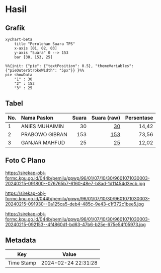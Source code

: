 # Hasil

## Grafik

```mermaid
xychart-beta
    title "Perolehan Suara TPS"
    x-axis [01, 02, 03]
    y-axis "Suara" 0 --> 153
    bar [30, 153, 25]
```

```mermaid
%%{init: {"pie": {"textPosition": 0.5}, "themeVariables": {"pieOuterStrokeWidth": "5px"}} }%%
pie showData
    "1" : 30
    "2" : 153
    "3" : 25
```

## Tabel

| No. | Nama Paslon    | Suara | Suara (raw) | Persentase |
|:--- |:-------------- | -----:| -----------:| ----------:|
| 1   | ANIES MUHAIMIN | 30    | [30][p-1]   | 14,42      |
| 2   | PRABOWO GIBRAN | 153   | [153][p-2]  | 73,56      |
| 3   | GANJAR MAHFUD  | 25    | [25][p-3]   | 12,02      |


[p-1]: https://github.com/gigit-pemilu/pemilu-2024-96-papua-barat-daya/blob/main/pilpres/hitung-suara/sub/96-papua-barat-daya/sub/01-sorong/sub/07-aimas/sub/1030-klabinain/sub/003-tps/sub/paslon-1.txt
[p-2]: https://github.com/gigit-pemilu/pemilu-2024-96-papua-barat-daya/blob/main/pilpres/hitung-suara/sub/96-papua-barat-daya/sub/01-sorong/sub/07-aimas/sub/1030-klabinain/sub/003-tps/sub/paslon-2.txt
[p-3]: https://github.com/gigit-pemilu/pemilu-2024-96-papua-barat-daya/blob/main/pilpres/hitung-suara/sub/96-papua-barat-daya/sub/01-sorong/sub/07-aimas/sub/1030-klabinain/sub/003-tps/sub/paslon-3.txt

## Foto C Plano

https://sirekap-obj-formc.kpu.go.id/044b/pemilu/ppwp/96/01/07/10/30/9601071030003-20240215-091800--076765b7-6160-48e7-b8ad-1d11454d3ecb.jpg

https://sirekap-obj-formc.kpu.go.id/044b/pemilu/ppwp/96/01/07/10/30/9601071030003-20240215-091930--0a125ca5-deb4-485c-9e43-c1f372c1bee5.jpg

https://sirekap-obj-formc.kpu.go.id/044b/pemilu/ppwp/96/01/07/10/30/9601071030003-20240215-092153--4f4860d1-bd63-47b6-b25e-675e54f05973.jpg


## Metadata

| Key        | Value               |
| ---------- | ------------------- |
| Time Stamp | 2024-02-24 22:31:28 |



